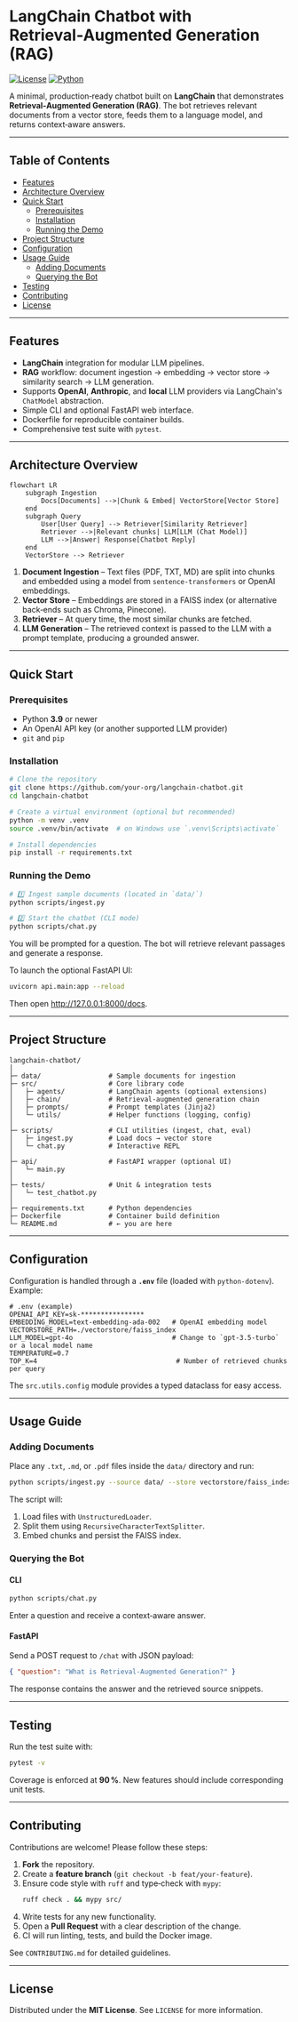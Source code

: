 # LangChain Chatbot with Retrieval‑Augmented Generation (RAG)

[![License](https://img.shields.io/badge/license-MIT-blue.svg)](LICENSE)
[![Python](https://img.shields.io/badge/python-3.9%2B-brightgreen.svg)](https://www.python.org/downloads/)

A minimal, production‑ready chatbot built on **LangChain** that demonstrates **Retrieval‑Augmented Generation (RAG)**. The bot retrieves relevant documents from a vector store, feeds them to a language model, and returns context‑aware answers.

---

## Table of Contents

- [Features](#features)
- [Architecture Overview](#architecture-overview)
- [Quick Start](#quick-start)
  - [Prerequisites](#prerequisites)
  - [Installation](#installation)
  - [Running the Demo](#running-the-demo)
- [Project Structure](#project-structure)
- [Configuration](#configuration)
- [Usage Guide](#usage-guide)
  - [Adding Documents](#adding-documents)
  - [Querying the Bot](#querying-the-bot)
- [Testing](#testing)
- [Contributing](#contributing)
- [License](#license)

---

## Features

- **LangChain** integration for modular LLM pipelines.
- **RAG** workflow: document ingestion → embedding → vector store → similarity search → LLM generation.
- Supports **OpenAI**, **Anthropic**, and **local** LLM providers via LangChain's `ChatModel` abstraction.
- Simple CLI and optional FastAPI web interface.
- Dockerfile for reproducible container builds.
- Comprehensive test suite with `pytest`.

---

## Architecture Overview

```mermaid
flowchart LR
    subgraph Ingestion
        Docs[Documents] -->|Chunk & Embed| VectorStore[Vector Store]
    end
    subgraph Query
        User[User Query] --> Retriever[Similarity Retriever]
        Retriever -->|Relevant chunks| LLM[LLM (Chat Model)]
        LLM -->|Answer| Response[Chatbot Reply]
    end
    VectorStore --> Retriever
```

1. **Document Ingestion** – Text files (PDF, TXT, MD) are split into chunks and embedded using a model from `sentence‑transformers` or OpenAI embeddings.
2. **Vector Store** – Embeddings are stored in a FAISS index (or alternative back‑ends such as Chroma, Pinecone).
3. **Retriever** – At query time, the most similar chunks are fetched.
4. **LLM Generation** – The retrieved context is passed to the LLM with a prompt template, producing a grounded answer.

---

## Quick Start

### Prerequisites

- Python **3.9** or newer
- An OpenAI API key (or another supported LLM provider)
- `git` and `pip`

### Installation

```bash
# Clone the repository
git clone https://github.com/your‑org/langchain-chatbot.git
cd langchain-chatbot

# Create a virtual environment (optional but recommended)
python -m venv .venv
source .venv/bin/activate  # on Windows use `.venv\Scripts\activate`

# Install dependencies
pip install -r requirements.txt
```

### Running the Demo

```bash
# 1️⃣ Ingest sample documents (located in `data/`)
python scripts/ingest.py

# 2️⃣ Start the chatbot (CLI mode)
python scripts/chat.py
```

You will be prompted for a question. The bot will retrieve relevant passages and generate a response.

To launch the optional FastAPI UI:

```bash
uvicorn api.main:app --reload
```
Then open <http://127.0.0.1:8000/docs>.

---

## Project Structure

```
langchain-chatbot/
│
├─ data/                 # Sample documents for ingestion
├─ src/                  # Core library code
│   ├─ agents/           # LangChain agents (optional extensions)
│   ├─ chain/            # Retrieval‑augmented generation chain
│   ├─ prompts/          # Prompt templates (Jinja2)
│   └─ utils/            # Helper functions (logging, config)
│
├─ scripts/              # CLI utilities (ingest, chat, eval)
│   ├─ ingest.py         # Load docs → vector store
│   └─ chat.py           # Interactive REPL
│
├─ api/                  # FastAPI wrapper (optional UI)
│   └─ main.py
│
├─ tests/                # Unit & integration tests
│   └─ test_chatbot.py
│
├─ requirements.txt      # Python dependencies
├─ Dockerfile            # Container build definition
└─ README.md             # ← you are here
```

---

## Configuration

Configuration is handled through a **`.env`** file (loaded with `python‑dotenv`). Example:

```dotenv
# .env (example)
OPENAI_API_KEY=sk-****************
EMBEDDING_MODEL=text-embedding-ada-002   # OpenAI embedding model
VECTORSTORE_PATH=./vectorstore/faiss_index
LLM_MODEL=gpt-4o                         # Change to `gpt-3.5-turbo` or a local model name
TEMPERATURE=0.7
TOP_K=4                                   # Number of retrieved chunks per query
```

The `src.utils.config` module provides a typed dataclass for easy access.

---

## Usage Guide

### Adding Documents

Place any `.txt`, `.md`, or `.pdf` files inside the `data/` directory and run:

```bash
python scripts/ingest.py --source data/ --store vectorstore/faiss_index
```

The script will:
1. Load files with `UnstructuredLoader`.
2. Split them using `RecursiveCharacterTextSplitter`.
3. Embed chunks and persist the FAISS index.

### Querying the Bot

#### CLI

```bash
python scripts/chat.py
```
Enter a question and receive a context‑aware answer.

#### FastAPI

Send a POST request to `/chat` with JSON payload:

```json
{ "question": "What is Retrieval‑Augmented Generation?" }
```
The response contains the answer and the retrieved source snippets.

---

## Testing

Run the test suite with:

```bash
pytest -v
```
Coverage is enforced at **90 %**. New features should include corresponding unit tests.

---

## Contributing

Contributions are welcome! Please follow these steps:

1. **Fork** the repository.
2. Create a **feature branch** (`git checkout -b feat/your-feature`).
3. Ensure code style with `ruff` and type‑check with `mypy`:
   ```bash
   ruff check . && mypy src/
   ```
4. Write tests for any new functionality.
5. Open a **Pull Request** with a clear description of the change.
6. CI will run linting, tests, and build the Docker image.

See `CONTRIBUTING.md` for detailed guidelines.

---

## License

Distributed under the **MIT License**. See `LICENSE` for more information.
